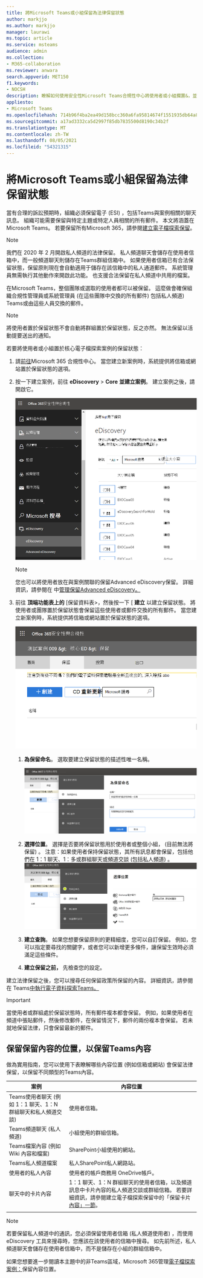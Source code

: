 ```yaml
---
title: 將Microsoft Teams或小組保留為法律保留狀態
author: markjjo
ms.author: markjjo
manager: laurawi
ms.topic: article
ms.service: msteams
audience: admin
ms.collection:
- M365-collaboration
ms.reviewer: anwara
search.appverid: MET150
f1.keywords:
- NOCSH
description: 瞭解如何使用安全性Microsoft Teams合規性中心將使用者或小組擱置&，並瞭解根據資料需求需要法律保留哪些專案。
appliesto:
- Microsoft Teams
ms.openlocfilehash: 714b96f4ba2ea49d158bcc360a6fa95814674f1551935db64a87fd684ed0010c
ms.sourcegitcommit: a17ad3332ca5d2997f85db7835500d8190c34b2f
ms.translationtype: MT
ms.contentlocale: zh-TW
ms.lasthandoff: 08/05/2021
ms.locfileid: "54321315"
---
```

# <a name="place-a-microsoft-teams-user-or-team-on-legal-hold"></a>將Microsoft Teams或小組保留為法律保留狀態

當有合理的訴訟預期時，組織必須保留電子 (ESI) ，包括Teams與案例相關的聊天訊息。 組織可能需要保留與特定主題或特定人員相關的所有郵件。 本文將涵蓋在 Microsoft Teams。 若要保留所有Microsoft 365，請參閱[建立電子檔探索保留](https://docs.microsoft.com/microsoft-365/compliance/create-ediscovery-holds)。

> [!NOTE]
> 我們在 2020 年 2 月開啟私人頻道的法律保留。 私人頻道聊天會儲存在使用者信箱中，而一般頻道聊天則儲存在Teams群組信箱中。 如果使用者信箱已有合法保留狀態，保留原則現在會自動適用于儲存在該信箱中的私人通道郵件。 系統管理員無需執行其他動作來開啟此功能。 也支援合法保留在私人頻道中共用的檔案。

在Microsoft Teams，整個團隊或選取的使用者都可以被保留。 這麼做會確保組織合規性管理員或系統管理員 (在這些團隊中交換的所有郵件) 包括私人頻道) Teams或由這些人員交換的郵件。

> [!NOTE]
> 將使用者置於保留狀態不會自動將群組置於保留狀態，反之亦然。
> 無法保留以活動提要送出的通知。

若要將使用者或小組置於核心電子檔探索案例的保留狀態：

1. 請[前往](https://compliance.microsoft.com)Microsoft 365 合規性中心。 當您建立新案例時，系統提供將信箱或網站置於保留狀態的選項。

2. 按一下建立案例，前往 **eDiscovery**  >  **Core** **並建立案例**。 建立案例之後，請開啟它。
  
   ![Microsoft Teams已選取 eDiscovery 定位停駐點，顯示建立大小寫按鈕。](media/LegalHold1.png)

   > [!NOTE]
   > 您也可以將使用者放在與案例關聯的保留Advanced eDiscovery保留。 詳細資訊，請參閱在 中[管理保留Advanced eDiscovery。](https://docs.microsoft.com/microsoft-365/compliance/managing-holds)

3. 前往 **頂端功能表上的** [保留資料表>，然後按一下 [ **建立** 以建立保留狀態。 將使用者或團隊置於保留狀態會保留這些使用者或郵件交換的所有郵件。 當您建立新案例時，系統提供將信箱或網站置於保留狀態的選項。

   ![顯示已選取的保留選項卡和下方的建立按鈕的影像。](media/LegalHold2.png)
    
    1. **為保留命名**。 選取要建立保留狀態的描述性唯一名稱。
  
       ![此螢幕擷取畫面顯示的顯示名稱您的保留點，您可以在其中輸入您建立保留的名稱和描述。](media/LegalHold3.png)

    1. **選擇位置**。 選擇是否要將保留狀態用於使用者或整個小組， (目前無法將保留) 。 注意：如果使用者保持保留狀態，其所有訊息都會保留，包括他們在 1：1 聊天、1：多或群組聊天或頻道交談 (包括私人頻道) 。
    ![在這裡，我們有建立新保留的選擇位置區段，您可以在此決定要申請的 M365 選項，包括 Microsoft Teams 選項。](media/LegalHold4.png)

    2. **建立查詢**。 如果您想要保留原則的更精細度，您可以自訂保留。 例如，您可以指定要尋找的關鍵字，或者您可以新增更多條件，讓保留生效時必須滿足這些條件。
    
    3. **建立保留之前，** 先檢查您的設定。

建立法律保留之後，您可以搜尋任何保留政策所保留的內容。 詳細資訊，請參閱在 Teams[中執行電子資料探索Teams。](eDiscovery-investigation.md)

> [!IMPORTANT]
> 當使用者或群組處於保留狀態時，所有郵件複本都會保留。 例如，如果使用者在頻道中張貼郵件，然後修改郵件，在保留情況下，郵件的兩份複本會保留。 若未就地保留法律，只會保留最新的郵件。

## <a name="content-locations-to-place-on-legal-hold-to-preserve-teams-content"></a>保留保留內容的位置，以保留Teams內容

做為實用指南，您可以使用下表瞭解哪些內容位置 (例如信箱或網站) 會保留法律保留，以保留不同類型的Teams內容。

|案例  |內容位置  |
|---------|---------|
|Teams使用者聊天 (例如 1：1 聊天、1：N 群組聊天和私人頻道交談)      |使用者信箱。         |
|Teams頻道聊天 (私人頻道)     |小組使用的群組信箱。         |
|Teams檔案內容 (例如 Wiki 內容和檔案)      |SharePoint小組使用的網站。         |
|Teams私人頻道檔案     |私人SharePoint私人網路站。     |
|使用者的私人內容     |使用者的帳戶商務用 OneDrive帳戶。         |
|聊天中的卡片內容|1：1 聊天、1：N 群組聊天的使用者信箱，以及頻道訊息中卡片內容的私人頻道交談或群組信箱。 若要詳細資訊，請參閱建立電子檔探索保留中的「保留卡片 [內容」一節](/microsoft-365/compliance/create-ediscovery-holds#preserve-card-content)。
||||

> [!NOTE]
> 若要保留私人頻道中的通訊，您必須保留使用者信箱 (私人頻道使用者) ，而使用 eDiscovery 工具來搜尋時，您應該在該使用者的信箱中搜尋。 如先前所述，私人頻道聊天會儲存在使用者信箱中，而不是儲存在小組的群組信箱中。

如果您想要進一步閱讀本主題中的非Teams區域，Microsoft 365管理[電子檔探索案例：](/microsoft-365/compliance/ediscovery-cases#step-4-place-content-locations-on-hold)保留內容位置。
